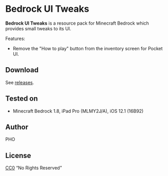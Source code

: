 # Bedrock UI Tweaks

**Bedrock UI Tweaks** is a resource pack for Minecraft Bedrock which
  provides small tweaks to its UI.

Features:

* Remove the "How to play" button from the inventory screen for Pocket UI.

## Download

See [releases](https://github.com/depressed-pho/bedrock-ui-tweaks/releases).

## Tested on

* Minecraft Bedrock 1.8, iPad Pro (MLMY2J/A), iOS 12.1 (16B92)

## Author

PHO

## License
[CC0](https://creativecommons.org/share-your-work/public-domain/cc0/)
“No Rights Reserved”
